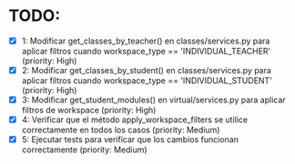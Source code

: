 # TODO:

- [x] 1: Modificar get_classes_by_teacher() en classes/services.py para aplicar filtros cuando workspace_type == 'INDIVIDUAL_TEACHER' (priority: High)
- [x] 2: Modificar get_classes_by_student() en classes/services.py para aplicar filtros cuando workspace_type == 'INDIVIDUAL_STUDENT' (priority: High)
- [x] 3: Modificar get_student_modules() en virtual/services.py para aplicar filtros de workspace (priority: High)
- [x] 4: Verificar que el método apply_workspace_filters se utilice correctamente en todos los casos (priority: Medium)
- [x] 5: Ejecutar tests para verificar que los cambios funcionan correctamente (priority: Medium)
